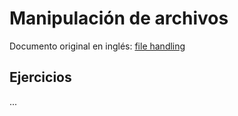# Manipulación de archivos

Documento original en inglés: [file handling](https://github.com/Asabeneh/30-Days-Of-Python/blob/master/19_Day_File_handling/19_file_handling.md)

## Ejercicios

...